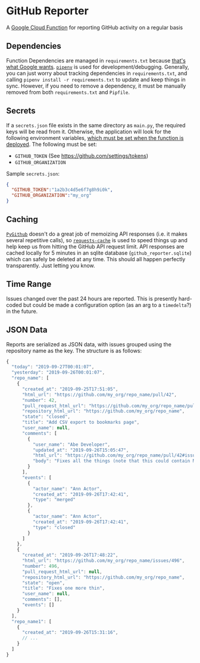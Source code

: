 # GitHub Reporter

A [Google Cloud Function](https://cloud.google.com/functions/) for reporting GitHub activity on a regular basis

## Dependencies

Function Dependencies are managed in `requirements.txt` because [that's what Google wants](https://cloud.google.com/functions/docs/writing/specifying-dependencies-python). [`pipenv`](https://github.com/pypa/pipenv) is used for development/debugging. Generally, you can just worry about tracking dependencies in `requirements.txt`, and calling `pipenv install -r requirements.txt` to update and keep things in sync. However, if you need to remove a dependency, it must be manually removed from both `requirements.txt` and `Pipfile`.

## Secrets

If a `secrets.json` file exists in the same directory as `main.py`, the required keys will be read from it. Otherwise, the application will look for the following environment variables, [which must be set when the function is deployed](https://cloud.google.com/functions/docs/env-var). The following must be set:

 * `GITHUB_TOKEN` (See https://github.com/settings/tokens)
 * `GITHUB_ORGANIZATION`

Sample `secrets.json`:

```json
{
  "GITHUB_TOKEN":"1a2b3c4d5e6f7g8h9i0k",
  "GITHUB_ORGANIZATION":"my_org"
}
```

## Caching

[`PyGithub`](https://github.com/PyGithub/PyGithub) doesn't do a great job of memoizing API responses (i.e. it makes several repetitive calls), so [`requests-cache`](https://github.com/reclosedev/requests-cache) is used to speed things up and help keep us from hitting the GitHub API request limit. API responses are cached locally for 5 minutes in an sqlite database (`github_reporter.sqlite`) which can safely be deleted at any time. This should all happen perfectly transparently. Just letting you know.

## Time Range

Issues changed over the past 24 hours are reported. This is presently hard-coded but could be made a configuration option (as an arg to a `timedelta`?) in the future.

## JSON Data

Reports are serialized as JSON data, with issues grouped using the repository name as the key. The structure is as follows:

```javascript
{
  "today": "2019-09-27T00:01:07",
  "yesterday": "2019-09-26T00:01:07",
  "repo_name": [
    {
      "created_at": "2019-09-25T17:51:05",
      "html_url": "https://github.com/my_org/repo_name/pull/42",
      "number": 42,
      "pull_request_html_url": "https://github.com/my_org/repo_name/pull/42",
      "repository_html_url": "https://github.com/my_org/repo_name",
      "state": "closed",
      "title": "Add CSV export to bookmarks page",
      "user_name": null,
      "comments": [
        {
          "user_name": "Abe Developer",
          "updated_at": "2019-09-26T15:05:47",
          "html_url": "https://github.com/my_org/repo_name/pull/42#issuecomment-535137315",
          "body": "Fixes all the things (note that this could contain Markdown)"
        }
      ],
      "events": [
        {
          "actor_name": "Ann Actor",
          "created_at": "2019-09-26T17:42:41",
          "type": "merged"
        },
        {
          "actor_name": "Ann Actor",
          "created_at": "2019-09-26T17:42:41",
          "type": "closed"
        }
      ]
    },
    {
      "created_at": "2019-09-26T17:48:22",
      "html_url": "https://github.com/my_org/repo_name/issues/496",
      "number": 496,
      "pull_request_html_url": null,
      "repository_html_url": "https://github.com/my_org/repo_name",
      "state": "open",
      "title": "Fixes one more thin",
      "user_name": null,
      "comments": [],
      "events": []
    }
  ],
  "repo_name1": [
    {
      "created_at": "2019-09-26T15:31:16",
      // ...
    }
  ]
}
```
